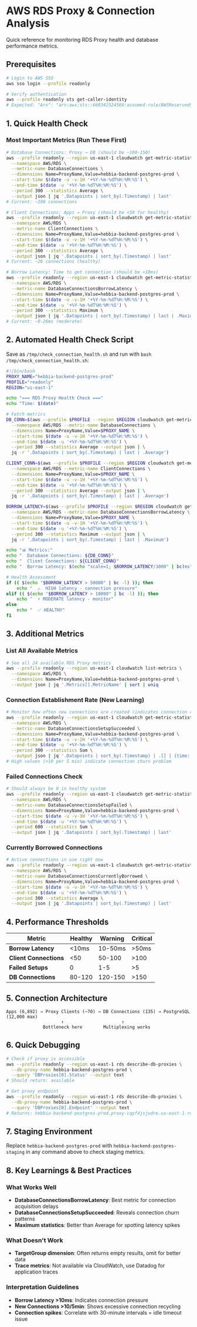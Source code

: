 # AWS RDS Proxy & Connection Analysis

Quick reference for monitoring RDS Proxy health and database performance metrics.

## Prerequisites

```bash
# Login to AWS SSO
aws sso login --profile readonly

# Verify authentication
aws --profile readonly sts get-caller-identity
# Expected: "Arn": "arn:aws:sts::660342524566:assumed-role/AWSReservedSSO_ReadOnlyAccess_..."
```

## 1. Quick Health Check

### Most Important Metrics (Run These First)
```bash
# Database Connections: Proxy → DB (should be ~100-150)
aws --profile readonly --region us-east-1 cloudwatch get-metric-statistics \
  --namespace AWS/RDS \
  --metric-name DatabaseConnections \
  --dimensions Name=ProxyName,Value=hebbia-backend-postgres-prod \
  --start-time $(date -u -v-1H '+%Y-%m-%dT%H:%M:%S') \
  --end-time $(date -u '+%Y-%m-%dT%H:%M:%S') \
  --period 300 --statistics Average \
  --output json | jq '.Datapoints | sort_by(.Timestamp) | last'
# Current: ~100 connections

# Client Connections: Apps → Proxy (should be <50 for healthy)
aws --profile readonly --region us-east-1 cloudwatch get-metric-statistics \
  --namespace AWS/RDS \
  --metric-name ClientConnections \
  --dimensions Name=ProxyName,Value=hebbia-backend-postgres-prod \
  --start-time $(date -u -v-1H '+%Y-%m-%dT%H:%M:%S') \
  --end-time $(date -u '+%Y-%m-%dT%H:%M:%S') \
  --period 300 --statistics Average \
  --output json | jq '.Datapoints | sort_by(.Timestamp) | last'
# Current: ~26 connections (healthy)

# Borrow Latency: Time to get connection (should be <10ms)
aws --profile readonly --region us-east-1 cloudwatch get-metric-statistics \
  --namespace AWS/RDS \
  --metric-name DatabaseConnectionsBorrowLatency \
  --dimensions Name=ProxyName,Value=hebbia-backend-postgres-prod \
  --start-time $(date -u -v-1H '+%Y-%m-%dT%H:%M:%S') \
  --end-time $(date -u '+%Y-%m-%dT%H:%M:%S') \
  --period 300 --statistics Maximum \
  --output json | jq '.Datapoints | sort_by(.Timestamp) | last | .Maximum as $us | {Timestamp, "Microseconds": $us, "Milliseconds": ($us/1000)}'
# Current: ~8-26ms (moderate)

```

## 2. Automated Health Check Script

Save as `/tmp/check_connection_health.sh` and run with `bash /tmp/check_connection_health.sh`:

```bash
#!/bin/bash
PROXY_NAME="hebbia-backend-postgres-prod"
PROFILE="readonly"
REGION="us-east-1"

echo "=== RDS Proxy Health Check ==="
echo "Time: $(date)"

# Fetch metrics
DB_CONN=$(aws --profile $PROFILE --region $REGION cloudwatch get-metric-statistics \
  --namespace AWS/RDS --metric-name DatabaseConnections \
  --dimensions Name=ProxyName,Value=$PROXY_NAME \
  --start-time $(date -u -v-1H '+%Y-%m-%dT%H:%M:%S') \
  --end-time $(date -u '+%Y-%m-%dT%H:%M:%S') \
  --period 300 --statistics Average --output json | \
  jq -r '.Datapoints | sort_by(.Timestamp) | last | .Average')

CLIENT_CONN=$(aws --profile $PROFILE --region $REGION cloudwatch get-metric-statistics \
  --namespace AWS/RDS --metric-name ClientConnections \
  --dimensions Name=ProxyName,Value=$PROXY_NAME \
  --start-time $(date -u -v-1H '+%Y-%m-%dT%H:%M:%S') \
  --end-time $(date -u '+%Y-%m-%dT%H:%M:%S') \
  --period 300 --statistics Average --output json | \
  jq -r '.Datapoints | sort_by(.Timestamp) | last | .Average')

BORROW_LATENCY=$(aws --profile $PROFILE --region $REGION cloudwatch get-metric-statistics \
  --namespace AWS/RDS --metric-name DatabaseConnectionsBorrowLatency \
  --dimensions Name=ProxyName,Value=$PROXY_NAME \
  --start-time $(date -u -v-1H '+%Y-%m-%dT%H:%M:%S') \
  --end-time $(date -u '+%Y-%m-%dT%H:%M:%S') \
  --period 300 --statistics Maximum --output json | \
  jq -r '.Datapoints | sort_by(.Timestamp) | last | .Maximum')

echo "📊 Metrics:"
echo "  Database Connections: ${DB_CONN}"
echo "  Client Connections: ${CLIENT_CONN}" 
echo "  Borrow Latency: $(echo "scale=1; $BORROW_LATENCY/1000" | bc)ms"

# Health Assessment
if (( $(echo "$BORROW_LATENCY > 50000" | bc -l) )); then
    echo "  ⚠️  HIGH latency - connection pressure"
elif (( $(echo "$BORROW_LATENCY > 10000" | bc -l) )); then
    echo "  ⚡ MODERATE latency - monitor"
else
    echo "  ✅ HEALTHY"
fi
```

## 3. Additional Metrics

### List All Available Metrics
```bash
# See all 24 available RDS Proxy metrics
aws --profile readonly --region us-east-1 cloudwatch list-metrics \
  --namespace AWS/RDS \
  --dimensions Name=ProxyName,Value=hebbia-backend-postgres-prod \
  --output json | jq '.Metrics[].MetricName' | sort | uniq
```

### Connection Establishment Rate (New Learning)
```bash
# Monitor how often new connections are created (indicates connection recycling)
aws --profile readonly --region us-east-1 cloudwatch get-metric-statistics \
  --namespace AWS/RDS \
  --metric-name DatabaseConnectionsSetupSucceeded \
  --dimensions Name=ProxyName,Value=hebbia-backend-postgres-prod \
  --start-time $(date -u -v-2H '+%Y-%m-%dT%H:%M:%S') \
  --end-time $(date -u '+%Y-%m-%dT%H:%M:%S') \
  --period 300 --statistics Sum \
  --output json | jq '.Datapoints | sort_by(.Timestamp) | .[] | {time: .Timestamp, new_connections: .Sum}'
# High values (>10 per 5 min) indicate connection churn problem
```

### Failed Connections Check
```bash
# Should always be 0 in healthy system
aws --profile readonly --region us-east-1 cloudwatch get-metric-statistics \
  --namespace AWS/RDS \
  --metric-name DatabaseConnectionsSetupFailed \
  --dimensions Name=ProxyName,Value=hebbia-backend-postgres-prod \
  --start-time $(date -u -v-3H '+%Y-%m-%dT%H:%M:%S') \
  --end-time $(date -u '+%Y-%m-%dT%H:%M:%S') \
  --period 600 --statistics Sum \
  --output json | jq '.Datapoints | sort_by(.Timestamp) | last'
```

### Currently Borrowed Connections
```bash
# Active connections in use right now
aws --profile readonly --region us-east-1 cloudwatch get-metric-statistics \
  --namespace AWS/RDS \
  --metric-name DatabaseConnectionsCurrentlyBorrowed \
  --dimensions Name=ProxyName,Value=hebbia-backend-postgres-prod \
  --start-time $(date -u -v-1H '+%Y-%m-%dT%H:%M:%S') \
  --end-time $(date -u '+%Y-%m-%dT%H:%M:%S') \
  --period 300 --statistics Average \
  --output json | jq '.Datapoints | sort_by(.Timestamp) | last'
```

## 4. Performance Thresholds

| Metric | Healthy | Warning | Critical |
|--------|---------|---------|----------|
| **Borrow Latency** | <10ms | 10-50ms | >50ms |
| **Client Connections** | <50 | 50-100 | >100 |
| **Failed Setups** | 0 | 1-5 | >5 |
| **DB Connections** | 80-120 | 120-150 | >150 |

## 5. Connection Architecture

```
Apps (6,892) → Proxy Clients (~70) → DB Connections (135) → PostgreSQL (12,000 max)
                     ↑                      ↑
              Bottleneck here        Multiplexing works
```

## 6. Quick Debugging

```bash
# Check if proxy is accessible
aws --profile readonly --region us-east-1 rds describe-db-proxies \
  --db-proxy-name hebbia-backend-postgres-prod \
  --query 'DBProxies[0].Status' --output text
# Should return: available

# Get proxy endpoint
aws --profile readonly --region us-east-1 rds describe-db-proxies \
  --db-proxy-name hebbia-backend-postgres-prod \
  --query 'DBProxies[0].Endpoint' --output text
# Returns: hebbia-backend-postgres-prod.proxy-cqyf4jsjudre.us-east-1.rds.amazonaws.com
```

## 7. Staging Environment

Replace `hebbia-backend-postgres-prod` with `hebbia-backend-postgres-staging` in any command above to check staging metrics.

## 8. Key Learnings & Best Practices

### What Works Well
- **DatabaseConnectionsBorrowLatency**: Best metric for connection acquisition delays
- **DatabaseConnectionsSetupSucceeded**: Reveals connection churn patterns
- **Maximum statistics**: Better than Average for spotting latency spikes

### What Doesn't Work
- **TargetGroup dimension**: Often returns empty results, omit for better data
- **Trace metrics**: Not available via CloudWatch, use Datadog for application traces

### Interpretation Guidelines
- **Borrow Latency >10ms**: Indicates connection pressure
- **New Connections >10/5min**: Shows excessive connection recycling
- **Connection spikes**: Correlate with 30-minute intervals = idle timeout issue